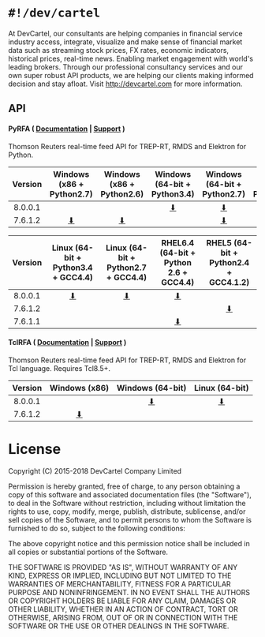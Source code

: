 `#!/dev/cartel`
===============
At DevCartel, our consultants are helping companies in financial service industry access, integrate, visualize and make sense of financial market data such as streaming stock prices, FX rates, economic indicators, historical prices, real-time news. Enabling market engagement with world's leading brokers. Through our professional consultancy services and our own super robust API products, we are helping our clients making informed decision and stay afloat. Visit http://devcartel.com for more information.

## API

#### PyRFA ( [Documentation](https://github.com/devcartel/api/blob/master/pyrfa/README.md#table-of-contents) |  [Support](https://github.com/devcartel/api/issues) )
Thomson Reuters real-time feed API for TREP-RT, RMDS and Elektron for Python.  

| Version | Windows (x86 + Python2.7) | Windows (x86 + Python2.6) | Windows (64-bit + Python3.4)| Windows (64-bit + Python2.7) | Windows (64-bit + Python2.6) |
|:-:|:-:|:-:|:-:|:-:|:-:|
| 8.0.0.1 | |  | [⬇](https://github.com/devcartel/api/releases/download/pyrfa8.0.0.1/pyrfa8.0.0.1-win32-x86_64-py34.zip) |  [⬇](https://github.com/devcartel/api/releases/download/pyrfa8.0.0.1/pyrfa8.0.0.1-win32-x86_64-py27.zip) |   |
|  7.6.1.2 | [⬇](https://github.com/devcartel/api/releases/download/pyrfa7.6.1.2/pyrfa7.6.1.2-win32-x86-py27.zip)| [⬇](https://github.com/devcartel/api/releases/download/pyrfa7.6.1.2/pyrfa7.6.1.2-win32-x86-py26.zip) |   | [⬇](https://github.com/devcartel/api/releases/download/pyrfa7.6.1.2/pyrfa7.6.1.2-win32-x86_64-py27.zip) | [⬇](https://github.com/devcartel/api/releases/download/pyrfa7.6.1.2/pyrfa7.6.1.2-win32-x86_64-py26.zip) |

| Version | Linux (64-bit + Python3.4 + GCC4.4) | Linux (64-bit + Python2.7 + GCC4.4) | RHEL6.4 (64-bit + Python 2.6 + GCC4.4) | RHEL5 (64-bit + Python2.4 + GCC4.1.2)  |
|:-:|:-:|:-:|:-:|:-:|
| 8.0.0.1 | [⬇](https://github.com/devcartel/api/releases/download/pyrfa8.0.0.1/pyrfa8.0.0.1-win32-x86_64-py27.zip) | [⬇](https://github.com/devcartel/api/releases/download/pyrfa8.0.0.1/pyrfa8.0.0.1-linux-x86_64-py27.zip) | [⬇](https://github.com/devcartel/api/releases/download/pyrfa8.0.0.1/pyrfa8.0.0.1-rhel64-gcc447-x86_64-py26.zip) |   |
| 7.6.1.2 |   |   |   | [⬇](https://github.com/devcartel/api/releases/download/pyrfa7.6.1.2/pyrfa7.6.1.2-rhel5-gcc412-x86_64-py24.zip) |
| 7.6.1.1 |   |   | [⬇](https://github.com/devcartel/api/releases/download/pyrfa7.6.1.1/pyrfa7.6.1.1-rhel64-gcc447-x86_64-py26.zip) |   |

#### TclRFA ( [Documentation](https://github.com/devcartel/api/blob/master/tclrfa/README.md#table-of-contents) |  [Support](https://github.com/devcartel/api/issues) )
Thomson Reuters real-time feed API for TREP-RT, RMDS and Elektron for Tcl language. Requires Tcl8.5+.

| Version | Windows (x86) | Windows (64-bit) | Linux (64-bit) |
|:-:|:-:|:-:|:-:|
| 8.0.0.1  |   | [⬇](https://github.com/devcartel/api/releases/download/tclrfa8.0.0.1/tclrfa8.0.0.1-win32-ix86_64.zip)  | [⬇](https://github.com/devcartel/api/releases/download/tclrfa8.0.0.1/tclrfa8.0.0.1-linux-x86_64.zip) |
| 7.6.1.2 | [⬇](https://github.com/devcartel/api/releases/download/tclrfa7.6.1.2/tclrfa7.6.1.2-win32-ix86.zip)  |   |   |

License
=======
Copyright (C) 2015-2018 DevCartel Company Limited

Permission is hereby granted, free of charge, to any person obtaining a copy of this software and associated documentation files (the "Software"), to deal in the Software without restriction, including without limitation the rights to use, copy, modify, merge, publish, distribute, sublicense, and/or sell copies of the Software, and to permit persons to whom the Software is furnished to do so, subject to the following conditions:

The above copyright notice and this permission notice shall be included in all copies or substantial portions of the Software.

THE SOFTWARE IS PROVIDED "AS IS", WITHOUT WARRANTY OF ANY KIND, EXPRESS OR IMPLIED, INCLUDING BUT NOT LIMITED TO THE WARRANTIES OF MERCHANTABILITY, FITNESS FOR A PARTICULAR PURPOSE AND NONINFRINGEMENT. IN NO EVENT SHALL THE AUTHORS OR COPYRIGHT HOLDERS BE LIABLE FOR ANY CLAIM, DAMAGES OR OTHER LIABILITY, WHETHER IN AN ACTION OF CONTRACT, TORT OR OTHERWISE, ARISING FROM, OUT OF OR IN CONNECTION WITH THE SOFTWARE OR THE USE OR OTHER DEALINGS IN THE SOFTWARE.
